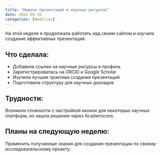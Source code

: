 ```yaml
---
title: "Неделя презентаций и научных ресурсов"
date: 2024-09-10
categories: [Weeklies]
---
```


На этой неделе я продолжала работать над своим сайтом и изучала создание эффективных презентаций.

## Что сделала:
- Добавила ссылки на научные ресурсы в профиль
- Зарегистрировалась на ORCID и Google Scholar
- Изучила лучшие практики создания презентаций
- Подготовила структуру для научных докладов

## Трудности:
Возникли сложности с настройкой иконок для некоторых научных платформ, но нашла решение через Academicons.

## Планы на следующую неделю:
Применить полученные знания для создания презентации по своему исследовательскому проекту.